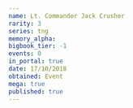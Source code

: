 ```yaml
---
name: Lt. Commander Jack Crusher
rarity: 3
series: tng
memory_alpha:
bigbook_tier: -1
events: 0
in_portal: true
date: 17/10/2018
obtained: Event
mega: true
published: true
---
```



